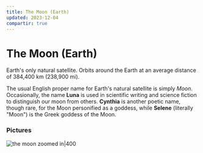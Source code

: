 ```yaml
---
title: The Moon (Earth)
updated: 2023-12-04
compartir: true
---
```


# The Moon (Earth)

Earth's only natural satellite. Orbits around the Earth at an average distance of 384,400 km (238,900 mi).

The usual English proper name for Earth's natural satellite is simply _Moon_. Occasionally, the name **Luna** is used in scientific writing and science fiction to distinguish our moon from others. **Cynthia** is another poetic name, though rare, for the Moon personified as a goddess, while **Selene** (literally "Moon") is the Greek goddess of the Moon.

### Pictures

![the moon zoomed in|400](https://upload.wikimedia.org/wikipedia/commons/e/e1/FullMoon2010.jpg)
